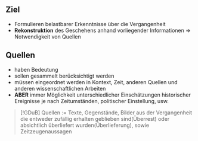 ## Ziel
- Formulieren belastbarer Erkenntnisse über die Vergangenheit
- **Rekonstruktion** des Geschehens anhand vorliegender Informationen
=> Notwendigkeit von Quellen

## Quellen
- haben Bedeutung
- sollen gesammelt berücksichtigt werden
- müssen eingeordnet werden in Kontext, Zeit, anderen Quellen und anderen wissenschaftlichen Arbeiten
- **ABER** immer Möglichkeit unterschiedlicher Einschätzungen historischer Ereignisse je nach Zeitumständen, politischer Einstellung, usw.

>[!GDuB]
>Quellen := Texte, Gegenstände, Bilder aus der Vergangenheit die entweder zufällig erhalten geblieben sind(Überrest) oder absichtlich überliefert wurden(Überlieferung), sowie Zeitzeugenaussagen
<!--SR:!2024-10-12,3,230-->
